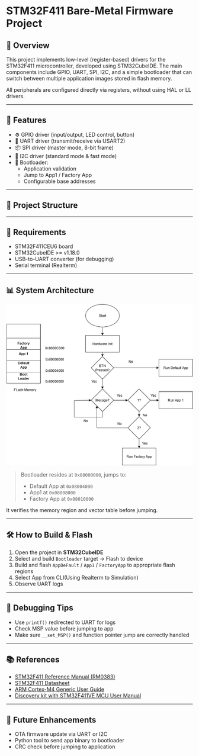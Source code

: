 # STM32F411 Bare-Metal Firmware Project

## 📖 Overview

This project implements low-level (register-based) drivers for the STM32F411 microcontroller, developed using STM32CubeIDE. The main components include GPIO, UART, SPI, I2C, and a simple bootloader that can switch between multiple application images stored in flash memory.

All peripherals are configured directly via registers, without using HAL or LL drivers.

---

## 🧩 Features

- ⚙️ GPIO driver (input/output, LED control, button)
- 📡 UART driver (transmit/receive via USART2)
- 📦 SPI driver (master mode, 8-bit frame)
- 📗 I2C driver (standard mode & fast mode)
- 🔁 Bootloader:
  - Application validation
  - Jump to App1 / Factory App
  - Configurable base addresses

---

## 📁 Project Structure


---

## 🔧 Requirements

- STM32F411CEU6 board
- STM32CubeIDE >= v1.18.0
- USB-to-UART converter (for debugging)
- Serial terminal (Realterm)

---

## 📊 System Architecture

![System Architecture](system.drawio.png)

> Bootloader resides at `0x08000000`, jumps to:
> - Default App at `0x08004000`
> - App1 at `0x08008000`
> - Factory App at `0x08010000`

It verifies the memory region and vector table before jumping.

---

## 🛠️ How to Build & Flash

1. Open the project in **STM32CubeIDE**
2. Select and build `Bootloader` target → Flash to device
3. Build and flash `AppDeFault` / `App1` / `FactoryApp` to appropriate flash regions
4. Select App from CLI(Using Realterm to Simulation)
5. Observe UART logs 

---

## 🧪 Debugging Tips

- Use `printf()` redirected to UART for logs
- Check MSP value before jumping to app
- Make sure `__set_MSP()` and function pointer jump are correctly handled

---

## 📚 References

- [STM32F411 Reference Manual (RM0383)](https://www.st.com/resource/en/reference_manual/dm00119316.pdf)
- [STM32F411 Datasheet](https://www.st.com/resource/en/datasheet/stm32f411ce.pdf)
- [ARM Cortex-M4 Generic User Guide](https://developer.arm.com/documentation/dui0553/latest/)
- [Discovery kit with STM32F411VE MCU User Manual](https://www.st.com/resource/en/user_manual/um1842-discovery-kit-with-stm32f411ve-mcu-stmicroelectronics.pdf)

---

## 🚀 Future Enhancements

- OTA firmware update via UART or I2C
- Python tool to send app binary to bootloader
- CRC check before jumping to application



